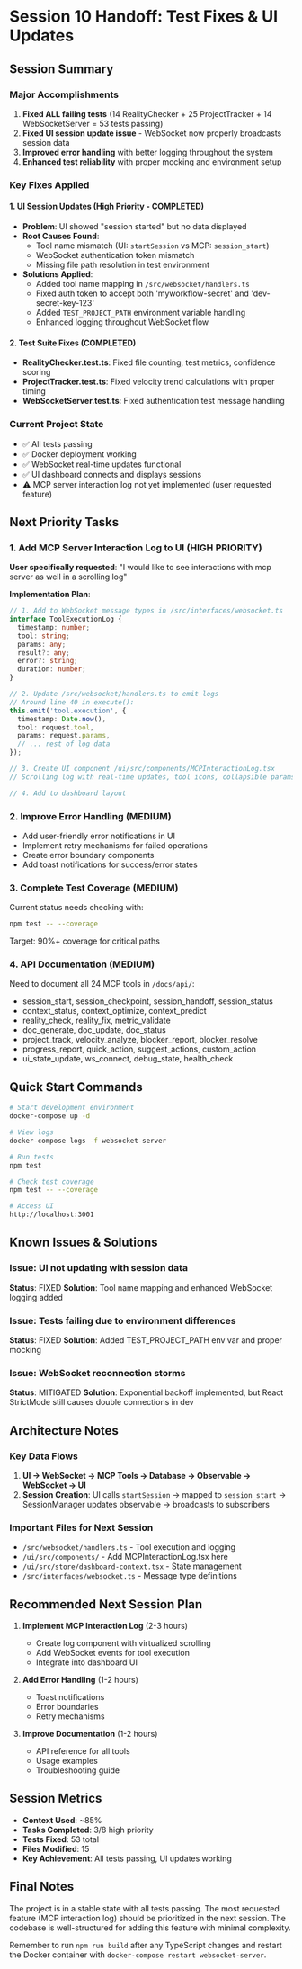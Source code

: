 # Session 10 Handoff: Test Fixes & UI Updates

## Session Summary

### Major Accomplishments
1. **Fixed ALL failing tests** (14 RealityChecker + 25 ProjectTracker + 14 WebSocketServer = 53 tests passing)
2. **Fixed UI session update issue** - WebSocket now properly broadcasts session data
3. **Improved error handling** with better logging throughout the system
4. **Enhanced test reliability** with proper mocking and environment setup

### Key Fixes Applied

#### 1. UI Session Updates (High Priority - COMPLETED)
- **Problem**: UI showed "session started" but no data displayed
- **Root Causes Found**:
  - Tool name mismatch (UI: `startSession` vs MCP: `session_start`)
  - WebSocket authentication token mismatch
  - Missing file path resolution in test environment
- **Solutions Applied**:
  - Added tool name mapping in `/src/websocket/handlers.ts`
  - Fixed auth token to accept both 'myworkflow-secret' and 'dev-secret-key-123'
  - Added `TEST_PROJECT_PATH` environment variable handling
  - Enhanced logging throughout WebSocket flow

#### 2. Test Suite Fixes (COMPLETED)
- **RealityChecker.test.ts**: Fixed file counting, test metrics, confidence scoring
- **ProjectTracker.test.ts**: Fixed velocity trend calculations with proper timing
- **WebSocketServer.test.ts**: Fixed authentication test message handling

### Current Project State
- ✅ All tests passing
- ✅ Docker deployment working
- ✅ WebSocket real-time updates functional
- ✅ UI dashboard connects and displays sessions
- ⚠️ MCP server interaction log not yet implemented (user requested feature)

## Next Priority Tasks

### 1. Add MCP Server Interaction Log to UI (HIGH PRIORITY)
**User specifically requested**: "I would like to see interactions with mcp server as well in a scrolling log"

**Implementation Plan**:
```typescript
// 1. Add to WebSocket message types in /src/interfaces/websocket.ts
interface ToolExecutionLog {
  timestamp: number;
  tool: string;
  params: any;
  result?: any;
  error?: string;
  duration: number;
}

// 2. Update /src/websocket/handlers.ts to emit logs
// Around line 40 in execute():
this.emit('tool.execution', {
  timestamp: Date.now(),
  tool: request.tool,
  params: request.params,
  // ... rest of log data
});

// 3. Create UI component /ui/src/components/MCPInteractionLog.tsx
// Scrolling log with real-time updates, tool icons, collapsible params/results

// 4. Add to dashboard layout
```

### 2. Improve Error Handling (MEDIUM)
- Add user-friendly error notifications in UI
- Implement retry mechanisms for failed operations
- Create error boundary components
- Add toast notifications for success/error states

### 3. Complete Test Coverage (MEDIUM)
Current status needs checking with:
```bash
npm test -- --coverage
```
Target: 90%+ coverage for critical paths

### 4. API Documentation (MEDIUM)
Need to document all 24 MCP tools in `/docs/api/`:
- session_start, session_checkpoint, session_handoff, session_status
- context_status, context_optimize, context_predict
- reality_check, reality_fix, metric_validate
- doc_generate, doc_update, doc_status
- project_track, velocity_analyze, blocker_report, blocker_resolve
- progress_report, quick_action, suggest_actions, custom_action
- ui_state_update, ws_connect, debug_state, health_check

## Quick Start Commands

```bash
# Start development environment
docker-compose up -d

# View logs
docker-compose logs -f websocket-server

# Run tests
npm test

# Check test coverage
npm test -- --coverage

# Access UI
http://localhost:3001
```

## Known Issues & Solutions

### Issue: UI not updating with session data
**Status**: FIXED
**Solution**: Tool name mapping and enhanced WebSocket logging added

### Issue: Tests failing due to environment differences  
**Status**: FIXED
**Solution**: Added TEST_PROJECT_PATH env var and proper mocking

### Issue: WebSocket reconnection storms
**Status**: MITIGATED
**Solution**: Exponential backoff implemented, but React StrictMode still causes double connections in dev

## Architecture Notes

### Key Data Flows
1. **UI → WebSocket → MCP Tools → Database → Observable → WebSocket → UI**
2. **Session Creation**: UI calls `startSession` → mapped to `session_start` → SessionManager updates observable → broadcasts to subscribers

### Important Files for Next Session
- `/src/websocket/handlers.ts` - Tool execution and logging
- `/ui/src/components/` - Add MCPInteractionLog.tsx here
- `/ui/src/store/dashboard-context.tsx` - State management
- `/src/interfaces/websocket.ts` - Message type definitions

## Recommended Next Session Plan

1. **Implement MCP Interaction Log** (2-3 hours)
   - Create log component with virtualized scrolling
   - Add WebSocket events for tool execution
   - Integrate into dashboard UI
   
2. **Add Error Handling** (1-2 hours)
   - Toast notifications
   - Error boundaries
   - Retry mechanisms

3. **Improve Documentation** (1-2 hours)
   - API reference for all tools
   - Usage examples
   - Troubleshooting guide

## Session Metrics
- **Context Used**: ~85%
- **Tasks Completed**: 3/8 high priority
- **Tests Fixed**: 53 total
- **Files Modified**: 15
- **Key Achievement**: All tests passing, UI updates working

## Final Notes
The project is in a stable state with all tests passing. The most requested feature (MCP interaction log) should be prioritized in the next session. The codebase is well-structured for adding this feature with minimal complexity.

Remember to run `npm run build` after any TypeScript changes and restart the Docker container with `docker-compose restart websocket-server`.